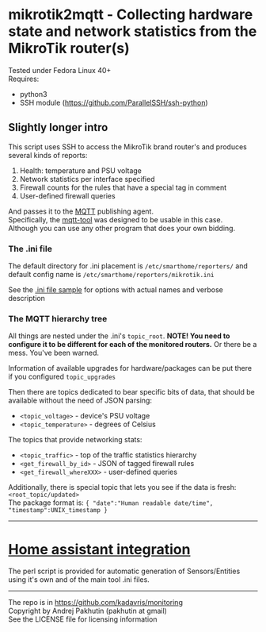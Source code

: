 # mikrotik2mqtt - Collecting hardware state and network statistics from the MikroTik router(s)
Tested under Fedora Linux 40+   
Requires:
* python3
* SSH module (https://github.com/ParallelSSH/ssh-python)  

## Slightly longer intro
This script uses SSH to access the MikroTik brand router's and produces several kinds of reports:
1) Health: temperature and PSU voltage
2) Network statistics per interface specified
3) Firewall counts for the rules that have a special tag in comment
4) User-defined firewall queries

And passes it to the [MQTT](https://en.wikipedia.org/wiki/MQTT) publishing agent.  
Specifically, the [mqtt-tool](https://github.com/kadavris/mqtt) was designed to be usable in this case.  
Although you can use any other program that does your own bidding.  

### The .ini file
The default directory for .ini placement is `/etc/smarthome/reporters/`
and default config name is `/etc/smarthome/reporters/mikrotik.ini`

See the [.ini file sample](mikrotik2mqtt.ini.sample) for options with actual names and verbose description  

### The MQTT hierarchy tree

All things are nested under the .ini's `topic_root`.
**NOTE! You need to configure it to be different for each of the monitored routers.**
Or there be a mess. You've been warned.

Information of available upgrades for hardware/packages can be put there
if you configured `topic_upgrades`

Then there are topics dedicated to bear specific bits of data, that should be available without the need of JSON parsing:
* `<topic_voltage>` - device's PSU voltage
* `<topic_temperature>` - degrees of Celsius

The topics that provide networking stats:
* `<topic_traffic>` - top of the traffic statistics hierarchy
* `<get_firewall_by_id>` - JSON of tagged firewall rules
* `<get_firewall_whereXXX>` - user-defined queries

Additionally, there is special topic that lets you see if the data is fresh:
`<root_topic/updated>`  
The package format is:
`{ "date":"Human readable date/time", "timestamp":UNIX_timestamp }`

---
# [Home assistant integration](homeassistant)

The perl script is provided for automatic generation of Sensors/Entities
using it's own and of the main tool .ini files. 

---
The repo is in <https://github.com/kadavris/monitoring>  
Copyright by Andrej Pakhutin (pakhutin at gmail)  
See the LICENSE file for licensing information
